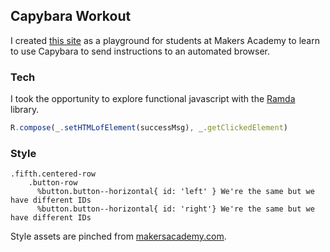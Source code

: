 ## Capybara Workout
I created [this site](//capybaraworkout.herokuapp.com/) as a playground for students at Makers Academy to learn to use Capybara to send instructions to an automated browser.

### Tech
I took the opportunity to explore functional javascript with the [Ramda](https://github.com/ramda/ramda) library.
```js
R.compose(_.setHTMLofElement(successMsg), _.getClickedElement)
```

### Style
```haml
.fifth.centered-row
    .button-row
      %button.button--horizontal{ id: 'left' } We're the same but we have different IDs
      %button.button--horizontal{ id: 'right'} We're the same but we have different IDs
```
Style assets are pinched from [makersacademy.com](//makersacademy.com/elements).
